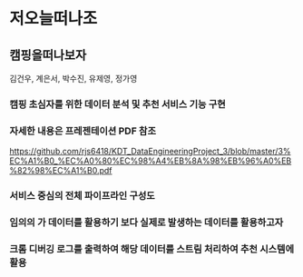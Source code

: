 # 저오늘떠나조
## 캠핑을떠나보자
김건우, 계은서, 박수진, 유제영, 정가영


### 캠핑 초심자를 위한 데이터 분석 및 추천 서비스 기능 구현



### 자세한 내용은 프레젠테이션 PDF 참조
https://github.com/rjs6418/KDT_DataEngineeringProject_3/blob/master/3%EC%A1%B0_%EC%A0%80%EC%98%A4%EB%8A%98%EB%96%A0%EB%82%98%EC%A1%B0.pdf

### 서비스 중심의 전체 파이프라인 구성도



### 임의의 가 데이터를 활용하기 보다 실제로 발생하는 데이터를 활용하고자 
### 크롬 디버깅 로그를 출력하여 해당 데이터를 스트림 처리하여 추천 시스템에 활용
